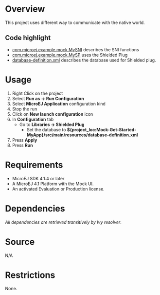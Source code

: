 # Overview
This project uses different way to communicate with the native world.

## Code highlight
* [com.microej.example.mock.MySNI](src\main\java\com\microej\example\mock\MySNI.java) describes the SNI functions
* [com.microej.example.mock.MySP](src\main\java\com\microej\example\mock\MySP.java) uses the Shielded Plug
* [database-definition.xml](resources\database-definition.xml) describes the database used for Shielded plug.

# Usage
1. Right Click on the project
2. Select **Run as -> Run Configuration**
3. Select **MicroEJ Application** configuration kind
4. Stop the run
5. Click on **New launch configuration** icon
6. In **Configuration** tab
	* Go to **Libraries -> Shielded Plug**
		* Set the database to **${project_loc:Mock-Get-Started-MyApp}/src/main/resources/database-definition.xml**
7. Press **Apply**
8. Press **Run**

# Requirements
* MicroEJ SDK 4.1.4 or later
* A MicroEJ 4.1 Platform with the Mock UI.
* An activated Evaluation or Production license.

# Dependencies
_All dependencies are retrieved transitively by Ivy resolver_.

# Source
N/A

# Restrictions
None.


[//]: # (Markdown)
[//]: # (Copyright 2017-2018 IS2T. All rights reserved.)
[//]: # (For demonstration purpose only.)
[//]: # (IS2T PROPRIETARY. Use is subject to license terms.)
